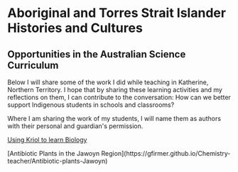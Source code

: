 <h1>Aboriginal and Torres Strait Islander Histories and Cultures</h1>
<h2>Opportunities in the Australian Science Curriculum</h2>

<p>Below I will share some of the work I did while teaching in Katherine, Northern Territory. I hope that by sharing these learning activities and my reflections on them, I can contribute to the conversation: How can we better support Indigenous students in schools and classrooms?</p>

<p>Where I am sharing the work of my students, I will name them as authors with their personal and guardian's permission.</p>
  
<p><a href="https://gfirmer.github.io/Chemistry-teacher/Kriol-Biology">Using Kriol to learn Biology</a></p>
[Antibiotic Plants in the Jawoyn Region](https://gfirmer.github.io/Chemistry-teacher/Antibiotic-plants-Jawoyn)
